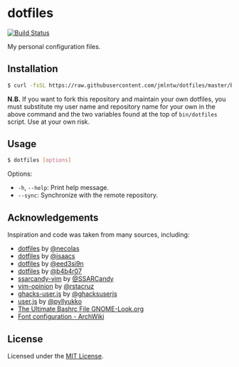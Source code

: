 # dotfiles

[![Build Status](https://travis-ci.org/jmlntw/dotfiles.svg?branch=master)](https://travis-ci.org/jmlntw/dotfiles)

My personal configuration files.

## Installation

```bash
$ curl -fsSL https://raw.githubusercontent.com/jmlntw/dotfiles/master/bin/dotfiles | bash
```

**N.B.** If you want to fork this repository and maintain your own dotfiles, you must substitute my user name and repository name for your own in the above command and the two variables found at the top of `bin/dotfiles` script. Use at your own risk.

## Usage

```bash
$ dotfiles [options]
```

Options:

* `-h`, `--help`: Print help message.
* `--sync`: Synchronize with the remote repository.

## Acknowledgements

Inspiration and code was taken from many sources, including:

* [dotfiles](https://github.com/necolas/dotfiles) by [@necolas](https://github.com/necolas)
* [dotfiles](https://github.com/isaacs/dotfiles) by [@isaacs](https://github.com/isaacs)
* [dotfiles](https://github.com/eed3si9n/dotfiles) by [@eed3si9n](https://github.com/eed3si9n)
* [dotfiles](https://github.com/b4b4r07/dotfiles) by [@b4b4r07](https://github.com/b4b4r07)
* [ssarcandy-vim](https://github.com/SSARCandy/ssarcandy-vim) by [@SSARCandy](https://github.com/SSARCandy)
* [vim-opinion](https://github.com/rstacruz/vim-opinion) by [@rstacruz](https://github.com/rstacruz)
* [ghacks-user.js](https://github.com/ghacksuserjs/ghacks-user.js) by [@ghacksuserjs](https://github.com/ghacksuserjs)
* [user.js](https://github.com/pyllyukko/user.js) by [@pyllyukko](https://github.com/pyllyukko)
* [The Ultimate Bashrc File GNOME-Look.org](https://gnome-look.org/content/show.php/Ultimate+Bashrc+File?content=129746)
* [Font configuration - ArchWiki](https://wiki.archlinux.org/index.php/font_configuration)

## License

Licensed under the [MIT License](LICENSE.md).
